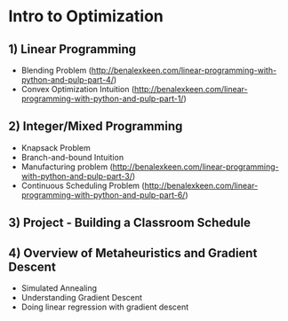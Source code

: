 # Intro to Optimization

## 1) Linear Programming 
- Blending Problem (http://benalexkeen.com/linear-programming-with-python-and-pulp-part-4/)
- Convex Optimization Intuition (http://benalexkeen.com/linear-programming-with-python-and-pulp-part-1/)

## 2) Integer/Mixed Programming
- Knapsack Problem 
- Branch-and-bound Intuition
- Manufacturing problem (http://benalexkeen.com/linear-programming-with-python-and-pulp-part-3/)
- Continuous Scheduling Problem (http://benalexkeen.com/linear-programming-with-python-and-pulp-part-6/)

## 3) Project - Building a Classroom Schedule

## 4) Overview of Metaheuristics and Gradient Descent 
- Simulated Annealing
- Understanding Gradient Descent
- Doing linear regression with gradient descent
